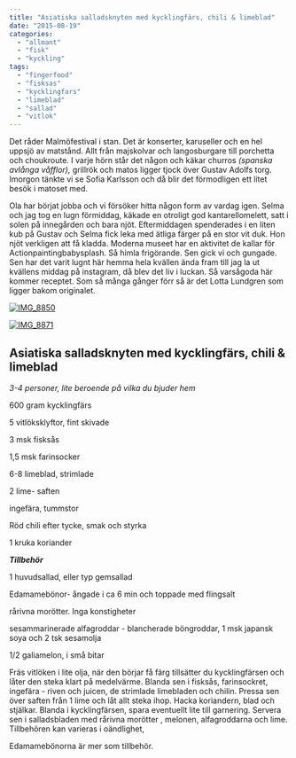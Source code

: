 ```yaml
---
title: "Asiatiska salladsknyten med kycklingfärs, chili & limeblad"
date: "2015-08-19"
categories: 
  - "allmant"
  - "fisk"
  - "kyckling"
tags: 
  - "fingerfood"
  - "fisksas"
  - "kycklingfars"
  - "limeblad"
  - "sallad"
  - "vitlok"
---
```


Det råder Malmöfestival i stan. Det är konserter, karuseller och en hel uppsjö av matstånd. Allt från majskolvar och langosburgare till porchetta och choukroute. I varje hörn står det någon och käkar churros _(spanska avlånga våfflor),_ grillrök och matos ligger tjock över Gustav Adolfs torg. Imorgon tänkte vi se Sofia Karlsson och då blir det förmodligen ett litet besök i matoset med.

Ola har börjat jobba och vi försöker hitta någon form av vardag igen. Selma och jag tog en lugn förmiddag, käkade en otroligt god kantarellomelett, satt i solen på innegården och bara njöt. Eftermiddagen spenderades i en liten kub på Gustav och Selma fick leka med ätliga färger på en stor vit duk. Hon njöt verkligen att få kladda. Moderna museet har en aktivitet de kallar för Actionpaintingbabysplash. Så himla frigörande. Sen gick vi och gungade. Sen har det varit lugnt här hemma hela kvällen ända fram till jag la ut kvällens middag på instagram, då blev det liv i luckan. Så varsågoda här kommer receptet. Som så många gånger förr så är det Lotta Lundgren som ligger bakom originalet.

[![IMG_8850](images/IMG_8850-1020x765.jpg)](http://import.local/wp-content/uploads/2015/08/IMG_8850.jpg)

[![IMG_8871](images/IMG_8871-1020x1020.jpg)](http://import.local/wp-content/uploads/2015/08/IMG_8871.jpg)

## **Asiatiska salladsknyten med kycklingfärs, chili & limeblad**

_3-4 personer, lite beroende på vilka du bjuder hem_

600 gram kycklingfärs

5 vitlöksklyftor, fint skivade

3 msk fisksås

1,5 msk farinsocker

6-8 limeblad, strimlade

2 lime- saften

ingefära, tummstor

Röd chili efter tycke, smak och styrka

1 kruka koriander

_**Tillbehör**_

1 huvudsallad, eller typ gemsallad

Edamamebönor- ångade i ca 6 min och toppade med flingsalt

rårivna morötter. Inga konstigheter

sesammarinerade alfagroddar - blancherade böngroddar, 1 msk japansk soya och 2 tsk sesamolja

1/2 galiamelon, i små bitar

Fräs vitlöken i lite olja, när den börjar få färg tillsätter du kycklingfärsen och låter den steka klart på medelvärme. Blanda sen i fisksås, farinsockret, ingefära - riven och juicen, de strimlade limebladen och chilin. Pressa sen över saften från 1 lime och låt allt steka ihop. Hacka koriandern, blad och stjälkar. Blanda i kycklingfärsen, spara eventuellt lite till garnering. Servera sen i salladsbladen med rårivna morötter , melonen, alfagroddarna och lime. Tillbehören kan varieras i oändlighet,

Edamamebönorna är mer som tillbehör.
